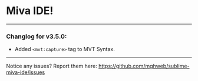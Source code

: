 # Miva IDE!

---

### Changlog for v3.5.0:

* Added `<mvt:capture>` tag to MVT Syntax.

---

Notice any issues? Report them here:
https://github.com/mghweb/sublime-miva-ide/issues